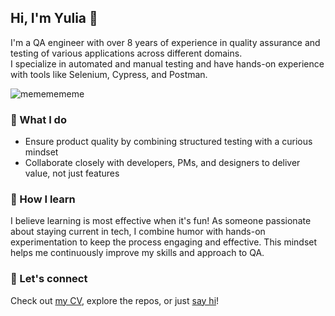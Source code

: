 ## Hi, I'm Yulia 👋

I'm a QA engineer with over 8 years of experience in quality assurance and testing of various applications across different domains.  
I specialize in automated and manual testing and have hands-on experience with tools like Selenium, Cypress, and Postman.

![mememememe](https://github.com/novikova-y/novikova-y/assets/13204038/db196163-f7c3-48a0-a70f-5a6c5bd5f9bf)

### 🧪 What I do
- Ensure product quality by combining structured testing with a curious mindset
- Collaborate closely with developers, PMs, and designers to deliver value, not just features

### 🧠 How I learn
I believe learning is most effective when it's fun! As someone passionate about staying current in tech, I combine humor with hands-on experimentation to keep the process engaging and effective. This mindset helps me continuously improve my skills and approach to QA.

### 🤝 Let's connect
Check out [my CV](https://github.com/user-attachments/files/19638967/Yulia.Novikova.CV.pdf), explore the repos, or just [say hi](https://www.linkedin.com/in/yulia-s-novikova/)!
